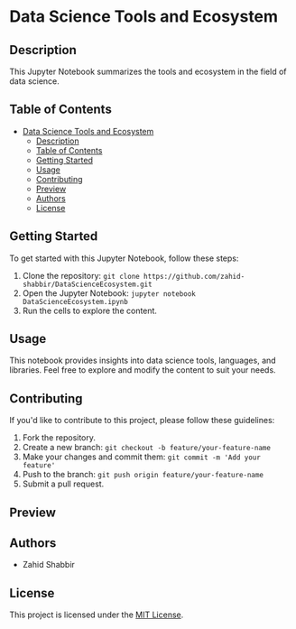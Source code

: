 # Data Science Tools and Ecosystem

## Description
This Jupyter Notebook summarizes the tools and ecosystem in the field of data science.

## Table of Contents
- [Data Science Tools and Ecosystem](#data-science-tools-and-ecosystem)
  - [Description](#description)
  - [Table of Contents](#table-of-contents)
  - [Getting Started](#getting-started)
  - [Usage](#usage)
  - [Contributing](#contributing)
  - [Preview](#preview)
  - [Authors](#authors)
  - [License](#license)

## Getting Started
To get started with this Jupyter Notebook, follow these steps:

1. Clone the repository: `git clone https://github.com/zahid-shabbir/DataScienceEcosystem.git`
2. Open the Jupyter Notebook: `jupyter notebook DataScienceEcosystem.ipynb`
3. Run the cells to explore the content.

## Usage
This notebook provides insights into data science tools, languages, and libraries. Feel free to explore and modify the content to suit your needs.

## Contributing
If you'd like to contribute to this project, please follow these guidelines:

1. Fork the repository.
2. Create a new branch: `git checkout -b feature/your-feature-name`
3. Make your changes and commit them: `git commit -m 'Add your feature'`
4. Push to the branch: `git push origin feature/your-feature-name`
5. Submit a pull request.

## Preview


## Authors
- Zahid Shabbir

## License
This project is licensed under the [MIT License](LICENSE).
